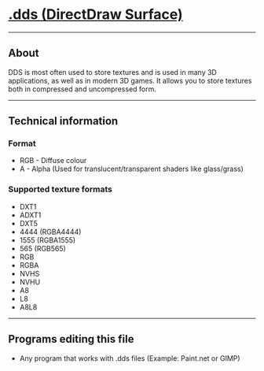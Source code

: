 # [.dds (DirectDraw Surface)](https://en.wikipedia.org/wiki/DirectDraw_Surface)

___

## About

DDS is most often used to store textures and is used in many 3D applications, as well as in modern 3D games. It allows you to store textures both in compressed and uncompressed form.

___

## Technical information

### Format

- RGB - Diffuse colour
- A - Alpha (Used for translucent/transparent shaders like glass/grass)

### Supported texture formats

- DXT1
- ADXT1
- DXT5
- 4444 (RGBA4444)
- 1555 (RGBA1555)
- 565 (RGB565)
- RGB
- RGBA
- NVHS
- NVHU
- A8
- L8
- A8L8

___

## Programs editing this file

- Any program that works with .dds files (Example: Paint.net or GIMP)
